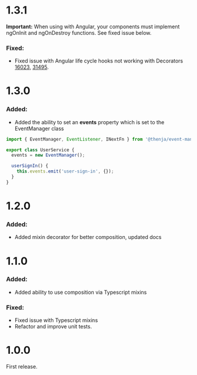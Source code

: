 # 1.3.1

__Important:__ When using with Angular, your components must implement ngOnInit and ngOnDestroy functions. See fixed issue below.

### Fixed:

* Fixed issue with Angular life cycle hooks not working with Decorators [16023](https://github.com/angular/angular/issues/16023), [31495](https://github.com/angular/angular/issues/31495).

# 1.3.0

### Added:

* Added the ability to set an __events__ property which is set to the EventManager class

```typescript
import { EventManager, EventListener, INextFn } from '@thenja/event-manager';

export class UserService {
  events = new EventManager();

  userSignIn() {
    this.events.emit('user-sign-in', {});
  }
}
```

# 1.2.0

### Added:

* Added mixin decorator for better composition, updated docs

# 1.1.0

### Added:

* Added ability to use composition via Typescript mixins

### Fixed:

* Fixed issue with Typescript mixins
* Refactor and improve unit tests.

# 1.0.0

First release.